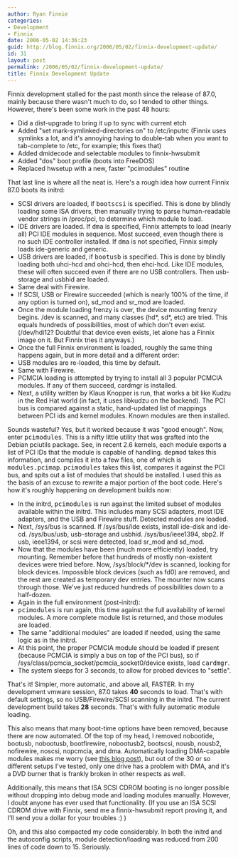 ```yaml
---
author: Ryan Finnie
categories:
- Development
- Finnix
date: 2006-05-02 14:36:23
guid: http://blog.finnix.org/2006/05/02/finnix-development-update/
id: 31
layout: post
permalink: /2006/05/02/finnix-development-update/
title: Finnix Development Update
---
```

Finnix development stalled for the past month since the release of 87.0, mainly because there wasn't much to do, so I tended to other things. However, there's been some work in the past 48 hours:

  * Did a dist-upgrade to bring it up to sync with current etch
  * Added "set mark-symlinked-directories on" to /etc/inputrc (Finnix uses symlinks a lot, and it's annoying having to double-tab when you want to tab-complete to /etc, for example; this fixes that)
  * Added dmidecode and selectable modules to finnix-hwsubmit
  * Added "dos" boot profile (boots into FreeDOS)
  * Replaced hwsetup with a new, faster "pcimodules" routine

That last line is where all the neat is. Here's a rough idea how current Finnix 87.0 boots its initrd:

<!--more-->

  * SCSI drivers are loaded, if <tt>bootscsi</tt> is specified. This is done by blindly loading some ISA drivers, then manually trying to parse human-readable vendor strings in /proc/pci, to determine which module to load.
  * IDE drivers are loaded. If <tt>dma</tt> is specified, Finnix attempts to load (nearly all) PCI IDE modules in sequence. Most succeed, even though there is no such IDE controller installed. If <tt>dma</tt> is not specified, Finnix simply loads ide-generic and generic.
  * USB drivers are loaded, if <tt>bootusb</tt> is specified. This is done by blindly loading both uhci-hcd and ohci-hcd, then ehci-hcd. Like IDE modules, these will often succeed even if there are no USB controllers. Then usb-storage and usbhid are loaded.
  * Same deal with Firewire.
  * If SCSI, USB or Firewire succeeded (which is nearly 100% of the time, if any option is turned on), sd\_mod and sr\_mod are loaded.
  * Once the module loading frenzy is over, the device mounting frenzy begins. /dev is scanned, and many classes (hd\*, sd\*, etc) are tried. This equals hundreds of possibilities, most of which don't even exist. (/dev/hdi12? Doubtful that device even exists, let alone has a Finnix image on it. But Finnix tries it anyways.)
  * Once the full Finnix environment is loaded, roughly the same thing happens again, but in more detail and a different order:
  * USB modules are re-loaded, this time by default.
  * Same with Firewire.
  * PCMCIA loading is attempted by trying to install all 3 popular PCMCIA modules. If any of them succeed, cardmgr is installed.
  * Next, a utility written by Klaus Knopper is run, that works a bit like Kudzu in the Red Hat world (in fact, it uses libkudzu on the backend). The PCI bus is compared against a static, hand-updated list of mappings between PCI ids and kernel modules. Known modules are then installed.

Sounds wasteful? Yes, but it worked because it was "good enough". Now, enter <tt>pcimodules</tt>. This is a nifty little utility that was grafted into the Debian pciutils package. See, in recent 2.6 kernels, each module exports a list of PCI IDs that the module is capable of handling. <tt>depmod</tt> takes this information, and compiles it into a few files, one of which is <tt>modules.pcimap</tt>. <tt>pcimodules</tt> takes this list, compares it against the PCI bus, and spits out a list of modules that should be installed. I used this as the basis of an excuse to rewrite a major portion of the boot code. Here's how it's roughly happening on development builds now:

  * In the initrd, <tt>pcimodules</tt> is run against the limited subset of modules available within the initrd. This includes many SCSI adapters, most IDE adapters, and the USB and Firewire stuff. Detected modules are loaded.
  * Next, /sys/bus is scanned. If /sys/bus/ide exists, install ide-disk and ide-cd. /sys/bus/usb, usb-storage and usbhid. /sys/bus/ieee1394, sbp2. If usb, ieee1394, or scsi were detected, load sr\_mod and sd\_mod.
  * Now that the modules have been (much more efficiently) loaded, try mounting. Remember before that hundreds of mostly non-existent devices were tried before. Now, /sys/block/*/dev is scanned, looking for block devices. Impossible block devices (such as fd0) are removed, and the rest are created as temporary dev entries. The mounter now scans through those. We've just reduced hundreds of possibilities down to a half-dozen.
  * Again in the full environment (post-initrd):
  * <tt>pcimodules</tt> is run again, this time against the full availability of kernel modules. A more complete module list is returned, and those modules are loaded.
  * The same "additional modules" are loaded if needed, using the same logic as in the initrd.
  * At this point, the proper PCMCIA module should be loaded if present (because PCMCIA is simply a bus on top of the PCI bus), so if /sys/class/pcmcia\_socket/pcmcia\_socket0/device exists, load <tt>cardmgr</tt>.
  * The system sleeps for 3 seconds, to allow for probed devices to "settle".

That's it! Simpler, more automatic, and above all, FASTER. In my development vmware session, 87.0 takes **40** seconds to load. That's with default settings, so no USB/Firewire/SCSI scanning in the initrd. The current development build takes **28** seconds. That's with fully automatic module loading.

This also means that many boot-time options have been removed, because there are now automated. Of the top of my head, I removed nobootide, bootusb, nobootusb, bootfirewire, nobootusb2, bootscsi, nousb, nousb2, nofirewire, noscsi, nopcmcia, and dma. Automatically loading DMA-capable modules makes me worry (see [this blog post](http://www.finnix.org/blog/2006/03/22/improved-dma-support-coming-soon/)), but out of the 30 or so different setups I've tested, only one drive has a problem with DMA, and it's a DVD burner that is frankly broken in other respects as well.

Additionally, this means that ISA SCSI CDROM booting is no longer possible without dropping into debug mode and loading modules manually. However, I doubt anyone has ever used that functionality. (If you use an ISA SCSI CDROM drive with Finnix, send me a finnix-hwsubmit report proving it, and I'll send you a dollar for your troubles :) )

Oh, and this also compacted my code considerably. In both the initrd and the autoconfig scripts, module detection/loading was reduced from 200 lines of code down to 15. Seriously.
